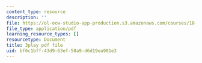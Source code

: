 ```yaml
---
content_type: resource
description: ''
file: https://ol-ocw-studio-app-production.s3.amazonaws.com/courses/18-01sc-single-variable-calculus-fall-2010/bf6c1bff43d963ef58a9d6d19ea981e3_cdRMY39EYbs.pdf
file_type: application/pdf
learning_resource_types: []
resourcetype: Document
title: 3play pdf file
uid: bf6c1bff-43d9-63ef-58a9-d6d19ea981e3
---
```

